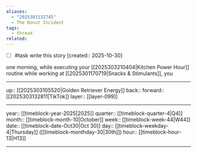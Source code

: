 ```yaml
---
aliases:
  - "2025303132745"
  - The Donut Incident
tags:
  - thread
related:
---
```


- [ ] #task write this story  [created:: 2025-10-30]

one morning, while executing your [[2025303210404|Kitchen Power Hour]] routine while working at [[2025301170719|Snacks & Stimulants]], you 

***

up:: [[2025303105520|Golden Retriever Energy]]
back:: 
forward:: [[2025303132811|TikTok]]
layer:: [[layer-099]]

***

year:: [[timeblock-year-2025|2025]]
quarter:: [[timeblock-quarter-4|Q4]]
month:: [[timeblock-month-10|October]]
week:: [[timeblock-week-44|W44]]
date:: [[timeblock-date-Oct30|Oct 30]]
day:: [[timeblock-weekday-4|Thursday]] ([[timeblock-monthday-30|30th]])
hour:: [[timeblock-hour-13|H13]]

***
